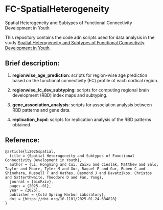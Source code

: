# FC-SpatialHeterogeneity
Spatial Heterogeneity and Subtypes of Functional Connectivity Development in Youth

This repository contains the code adn scripts used for data analysis in the study [Spatial Heterogeneity and Subtypes of Functional Connectivity Development in Youth](<https://doi.org/10.1101/2025.01.24.634828>).


## Brief description:

1. **regionwise_age_prediction**: scripts for region-wise age prediction based on the functional connectivity (FC) profile of each cortical region.

2. **regionwise_fc_dev_subtyping**: scripts for computing regional brain development (RBD) index maps and subtyping.

3. **gene_association_analysis**: scripts for association analysis between RBD patterns and gene data.

4. **replication_hcpd**: scripts for replication analysis of the RBD patterns obtained.


## Reference:

    @article{li2025spatial,
      title = {Spatial Heterogeneity and Subtypes of Functional Connectivity Development in Youth},
      author = {Li, Hongming and Cui, Zaixu and Cieslak, Matthew and Salo, Taylor and Moore, Tyler M and Gur, Raquel E and Gur, Ruben C and Shinohara, Russell T and Oathes, Desmond J and Davatzikos, Christos and Satterthwaite, Theodore D and Fan, Yong},
      journal = {bioRxiv},
      pages = {2025--01},
      year = {2025},
      publisher = {Cold Spring Harbor Laboratory},
      doi = {https://doi.org/10.1101/2025.01.24.634828}
    }
